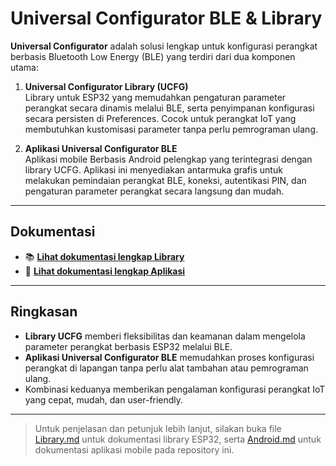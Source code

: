 # Universal Configurator BLE & Library

**Universal Configurator** adalah solusi lengkap untuk konfigurasi perangkat berbasis Bluetooth Low Energy (BLE) yang terdiri dari dua komponen utama:

1. **Universal Configurator Library (UCFG)**  
   Library untuk ESP32 yang memudahkan pengaturan parameter perangkat secara dinamis melalui BLE, serta penyimpanan konfigurasi secara persisten di Preferences. Cocok untuk perangkat IoT yang membutuhkan kustomisasi parameter tanpa perlu pemrograman ulang.

2. **Aplikasi Universal Configurator BLE**  
   Aplikasi mobile Berbasis Android pelengkap yang terintegrasi dengan library UCFG. Aplikasi ini menyediakan antarmuka grafis untuk melakukan pemindaian perangkat BLE, koneksi, autentikasi PIN, dan pengaturan parameter perangkat secara langsung dan mudah.

---

## Dokumentasi

- 📚 **[Lihat dokumentasi lengkap Library](./Library.md)**
- 📱 **[Lihat dokumentasi lengkap Aplikasi ](./Aplikasi.md)**

---

## Ringkasan

- **Library UCFG** memberi fleksibilitas dan keamanan dalam mengelola parameter perangkat berbasis ESP32 melalui BLE.
- **Aplikasi Universal Configurator BLE** memudahkan proses konfigurasi perangkat di lapangan tanpa perlu alat tambahan atau pemrograman ulang.
- Kombinasi keduanya memberikan pengalaman konfigurasi perangkat IoT yang cepat, mudah, dan user-friendly.

---

> Untuk penjelasan dan petunjuk lebih lanjut, silakan buka file [Library.md](./Library.md) untuk dokumentasi library ESP32, serta [Android.md](./Aplikasi.md) untuk dokumentasi aplikasi mobile pada repository ini.
